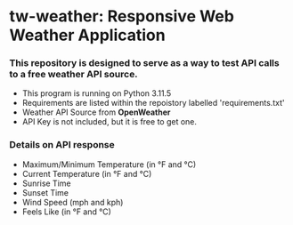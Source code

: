 # tw-weather: Responsive Web Weather Application

### This repository is designed to serve as a way to test API calls to a free weather API source.

- This program is running on Python 3.11.5
- Requirements are listed within the repoistory labelled 'requirements.txt'
- Weather API Source from <b>OpenWeather</b>
- API Key is not included, but it is free to get one.

### Details on API response
- Maximum/Minimum Temperature (in °F and °C)
- Current Temperature (in °F and °C)
- Sunrise Time
- Sunset Time
- Wind Speed (mph and kph)
- Feels Like (in °F and °C)